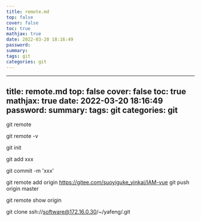```yaml
---
title: remote.md
top: false
cover: false
toc: true
mathjax: true
date: 2022-03-20 18:16:49
password:
summary:
tags: git
categories: git
---
```

---
title: remote.md
top: false
cover: false
toc: true
mathjax: true
date: 2022-03-20 18:16:49
password:
summary:
tags: git
categories: git
---
git remote

git  remote -v

git init

git add xxx

git commit -m 'xxx'

 git remote add origin https://gitee.com/suoyiguke_yinkai/IAM-vue
git push origin master 

git remote show origin

git clone ssh://software@172.16.0.30/~/yafeng/.git
